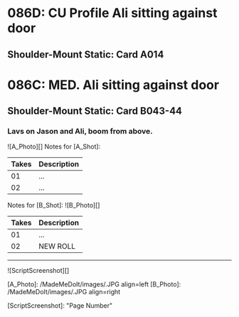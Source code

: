 # 086D: CU Profile Ali sitting against door
## Shoulder-Mount Static: Card A014

# 086C: MED. Ali sitting against door
## Shoulder-Mount Static: Card B043-44

### Lavs on Jason and Ali, boom from above.

![A_Photo][]
Notes for [A_Shot]: 

| Takes | Description |
|:---|:----|
| 01 | ... |
| 02 | ... |

Notes for [B_Shot]: 
![B_Photo][]

| Takes | Description |
|:---|:----|
| 01 | ... |
| 02 | NEW ROLL |

----

![ScriptScreenshot][]


[A_Photo]:  /MadeMeDoIt/images/.JPG align=left
[B_Photo]:  /MadeMeDoIt/images/.JPG align=right

[ScriptScreenshot]: "Page Number"